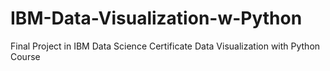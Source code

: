# IBM-Data-Visualization-w-Python
Final Project in IBM Data Science Certificate Data Visualization with Python Course
